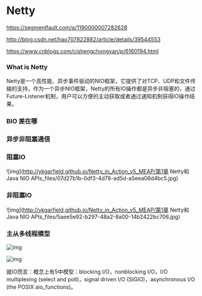 # Netty



https://segmentfault.com/a/1190000007282628

http://blog.csdn.net/hao707822882/article/details/39544553

https://www.cnblogs.com/cishengchongyan/p/6160194.html





### What is Netty

Netty是一个高性能、异步事件驱动的NIO框架，它提供了对TCP、UDP和文件传输的支持，作为一个异步NIO框架，Netty的所有IO操作都是异步非阻塞的，通过Future-Listener机制，用户可以方便的主动获取或者通过通知机制获得IO操作结果。



### BIO 差在哪

### 异步非阻塞通信

### 阻塞IO

![img](http://ykgarfield.github.io/Netty_in_Action_v5_MEAP/第1章 Netty和Java NIO APIs_files/07d27b1b-0df3-4d78-ad5d-a5eea06d4bc5.jpg)

### 非阻塞IO

![img](http://ykgarfield.github.io/Netty_in_Action_v5_MEAP/第1章 Netty和Java NIO APIs_files/5aee5e92-b297-48a2-8a00-14b2422bc706.jpg)





### 主从多线程模型

![img](https://segmentfault.com/img/bVFed4?w=3198&h=600)

![img](https://sfault-image.b0.upaiyun.com/314/927/3149276718-58200c2f1e15d_articlex)





就IO而言：概念上有5中模型：blocking I/O，nonblocking I/O，I/O multiplexing (select and poll)，signal driven I/O (SIGIO)，asynchronous I/O (the POSIX aio_functions)。



